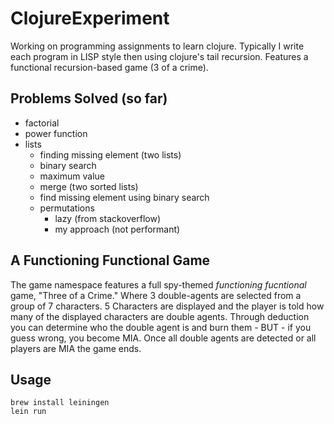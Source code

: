 ClojureExperiment
=================

Working on programming assignments to learn clojure. Typically 
I write each program in LISP style then using clojure's tail
recursion. Features a functional recursion-based game (3 of a crime).

Problems Solved (so far)
--
* factorial 
* power function
* lists
    * finding missing element (two lists)
    * binary search
    * maximum value
    * merge (two sorted lists)
    * find missing element using binary search
    * permutations
      * lazy (from stackoverflow)
      * my approach (not performant)
       
A Functioning Functional Game
--

The game namespace features a full spy-themed *functioning fucntional* game, "Three of a Crime." 
Where 3 double-agents are selected from a group of 7 characters. 5 Characters are displayed and 
the player is told how many of the displayed characters are double agents. Through deduction you 
can determine who the double agent is and burn them - BUT - if you guess wrong, you become MIA. 
Once all double agents are detected or all players are MIA the game ends.


Usage 
---
    brew install leiningen
    lein run
